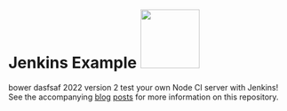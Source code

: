 # Jenkins Example <img src="https://raw.github.com/strongloop-community/jenkins-example/master/fake-status-icon.png" width="106px"/>

bower dasfsaf 2022 version 2 test your own Node CI server with Jenkins!  See the accompanying [blog](http://strongloop.com/strongblog/roll-your-own-node-js-ci-server-with-jenkins-part-1/) [posts](http://strongloop.com/strongblog/roll-your-own-node-js-ci-server-with-jenkins-part-2/) for more information on this repository.
